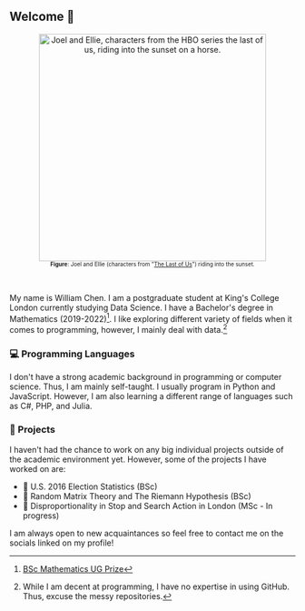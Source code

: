 ## Welcome :wave:

<div align="center">
<figure>
<img src="https://user-images.githubusercontent.com/79821802/222799355-25223975-4d78-470c-8b20-3be157032ac9.gif" width="400" alt="Joel and Ellie, characters from the HBO series the last of us, riding into the sunset on a horse."/><br>
<figcaption><sub><sup><b>Figure</b>: Joel and Ellie (characters from "<a href="https://www.imdb.com/title/tt3581920/">The Last of Us</a>") riding into the sunset.</sup></sub></figcaption>
<figure>
</div>
<br>

My name is William Chen. I am a postgraduate student at King's College London currently studying Data Science. I have a Bachelor's degree in Mathematics (2019-2022)[^undergradprize]. I like exploring different variety of fields when it comes to programming, however, I mainly deal with data.[^disclaimer]

### :computer: Programming Languages

I don't have a strong academic background in programming or computer science. Thus, I am mainly self-taught. I usually program in Python and JavaScript. However, I am also learning a different range of languages such as C#, PHP, and Julia.

### :file_folder: Projects

I haven't had the chance to work on any big individual projects outside of the academic environment yet. However, some of the projects I have worked on are:
- :busts_in_silhouette: U.S. 2016 Election Statistics (BSc)
- :bust_in_silhouette: Random Matrix Theory and The Riemann Hypothesis (BSc)
- :bust_in_silhouette: Disproportionality in Stop and Search Action in London (MSc - In progress)

I am always open to new acquaintances so feel free to contact me on the socials linked on my profile! 

[^undergradprize]: [BSc Mathematics UG Prize](http://www.sussex.ac.uk/maths/ugstudy/ugprizes)
[^disclaimer]: While I am decent at programming, I have no expertise in using GitHub. Thus, excuse the messy repositories.
